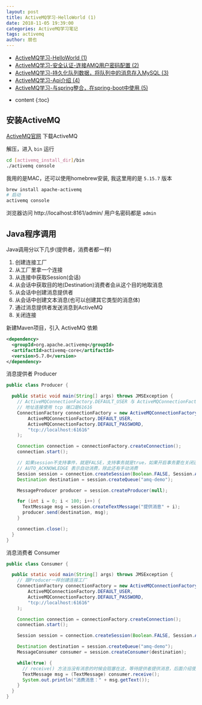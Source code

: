 ```yaml
---
layout: post
title: ActiveMQ学习-HelloWorld (1)
date: 2018-11-05 19:39:00
categories: ActiveMQ学习笔记
tags: activemq
author: 朋也
---
```


- [ActiveMQ学习-HelloWorld (1)](https://tomoya92.github.io/2018/11/05/activemq-helloworld/)
- [ActiveMQ学习-安全认证-连接AMQ用户密码配置 (2)](https://tomoya92.github.io/2018/11/06/activemq-security/)
- [ActiveMQ学习-持久化队列数据，将队列中的消息存入MySQL (3)](https://tomoya92.github.io/2018/11/06/activemq-persistence/)
- [ActiveMQ学习-Api介绍 (4)](https://tomoya92.github.io/2018/11/08/activemq-api/)
- [ActiveMQ学习-与spring整合，在spring-boot中使用 (5)](https://tomoya92.github.io/2018/11/09/activemq-spring-boot/)

* content
{:toc}

## 安装ActiveMQ

[ActiveMQ官网](http://activemq.apache.org/) 下载ActiveMQ

解压，进入 `bin` 运行

```sh
cd [activemq_install_dir]/bin
./activemq console
```

我用的是MAC，还可以使用homebrew安装, 我这里用的是 `5.15.7` 版本

```sh
brew install apache-activemq
# 启动
activemq console
```

浏览器访问 http://localhost:8161/admin/ 用户名密码都是 `admin`





## Java程序调用

Java调用分以下几步(提供者，消费者都一样)

1. 创建连接工厂
2. 从工厂里拿一个连接
3. 从连接中获取Session(会话)
4. 从会话中获取目的地(Destination)消费者会从这个目的地取消息
5. 从会话中创建消息提供者
6. 从会话中创建文本消息(也可以创建其它类型的消息体)
7. 通过消息提供者发送消息到ActiveMQ
8. 关闭连接

新建Maven项目，引入 ActiveMQ 依赖

```xml
<dependency>
  <groupId>org.apache.activemq</groupId>
  <artifactId>activemq-core</artifactId>
  <version>5.7.0</version>
</dependency>
```

消息提供者 Producer
```java
public class Producer {

  public static void main(String[] args) throws JMSException {
    // ActiveMQConnectionFactory.DEFAULT_USER 与 ActiveMQConnectionFactory.DEFAULT_PASSWORD 是连接AMQ的默认用户名与密码，可以在AMQ的配置文件里修改
    // 地址连接使用 tcp 端口是61616
    ConnectionFactory connectionFactory = new ActiveMQConnectionFactory(
        ActiveMQConnectionFactory.DEFAULT_USER,
        ActiveMQConnectionFactory.DEFAULT_PASSWORD,
        "tcp://localhost:61616"
    );

    Connection connection = connectionFactory.createConnection();
    connection.start();

    // 如果session不支持事件，就是FALSE，支持事务就是true，如果开启事务要在关闭连接之前 commit() 一下，否则消息不会进入到 AMQ
    // AUTO_ACKNOWLEDGE 表示自动消费，除此还有手动消费
    Session session = connection.createSession(Boolean.FALSE, Session.AUTO_ACKNOWLEDGE);
    Destination destination = session.createQueue("amq-demo");

    MessageProducer producer = session.createProducer(null);

    for (int i = 0; i < 100; i++) {
      TextMessage msg = session.createTextMessage("提供消息" + i);
      producer.send(destination, msg);
    }

    connection.close();
  }
}
```

消息消费者 Consumer
```java
public class Consumer {

  public static void main(String[] args) throws JMSException {
    // 跟Producer一样创建连接工厂
    ConnectionFactory connectionFactory = new ActiveMQConnectionFactory(
        ActiveMQConnectionFactory.DEFAULT_USER,
        ActiveMQConnectionFactory.DEFAULT_PASSWORD,
        "tcp://localhost:61616"
    );

    Connection connection = connectionFactory.createConnection();
    connection.start();

    Session session = connection.createSession(Boolean.FALSE, Session.AUTO_ACKNOWLEDGE);

    Destination destination = session.createQueue("amq-demo");
    MessageConsumer consumer = session.createConsumer(destination);

    while(true) {
      // receive() 方法当没有消息的时候会阻塞在这，等待提供者提供消息，后面介绍使用监听来获取消息
      TextMessage msg = (TextMessage) consumer.receive();
      System.out.println("消费消息：" + msg.getText());
    }
  }
}
```